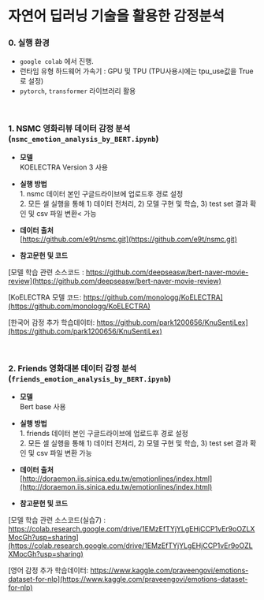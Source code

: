 # 자연어 딥러닝 기술을 활용한 감정분석 

### 0. 실행 환경
- `google colab` 에서 진행.
- 런타임 유형 하드웨어 가속기 : GPU 및 TPU (TPU사용시에는 tpu_use값을 True로 설정)
- `pytorch`, `transformer` 라이브러리 활용
<br>

### 1. NSMC 영화리뷰 데이터 감정 분석 (`nsmc_emotion_analysis_by_BERT.ipynb`)

- <b>모델</b>  <br>
<t>KOELECTRA Version 3 사용</t>

- <b>실행 방법</b>  
<t>1. nsmc 데이터 본인 구글드라이브에 업로드후 경로 설정<br>
<t>2. 모든 셀 실행을 통해 1) 데이터 전처리, 2) 모델 구현 및 학습, 3) test set 결과 확인 및 csv 파일 변환< 가능

- <b>데이터 출처</b>  
<t>[https://github.com/e9t/nsmc.git](https://github.com/e9t/nsmc.git)


- <b>참고문헌 및 코드</b>    

<t>[모델 학습 관련 소스코드 : https://github.com/deepseasw/bert-naver-movie-review](https://github.com/deepseasw/bert-naver-movie-review)

<t>[KoELECTRA 모델 코드: https://github.com/monologg/KoELECTRA](https://github.com/monologg/KoELECTRA)

<t>[한국어 감정 추가 학습데이터: https://github.com/park1200656/KnuSentiLex](https://github.com/park1200656/KnuSentiLex)

<br>

### 2. Friends 영화대본 데이터 감정 분석(`friends_emotion_analysis_by_BERT.ipynb`)

- <b>모델</b><br>
<t>Bert base 사용</t>

- <b>실행 방법</b>  
<t>1. friends 데이터 본인 구글드라이브에 업로드후 경로 설정<br>
<t>2. 모든 셀 실행을 통해 1) 데이터 전처리, 2) 모델 구현 및 학습, 3) test set 결과 확인 및 csv 파일 변환 가능


- <b>데이터 출처</b>  
<t>[http://doraemon.iis.sinica.edu.tw/emotionlines/index.html](http://doraemon.iis.sinica.edu.tw/emotionlines/index.html)


- <b>참고문헌 및 코드</b>  

<t>[모델 학습 관련 소스코드(실습7) : https://colab.research.google.com/drive/1EMzEfTYjYLgEHjCCP1vEr9oOZLXMocGh?usp=sharing](https://colab.research.google.com/drive/1EMzEfTYjYLgEHjCCP1vEr9oOZLXMocGh?usp=sharing)

<t>[영어 감정 추가 학습데이터: https://www.kaggle.com/praveengovi/emotions-dataset-for-nlp](https://www.kaggle.com/praveengovi/emotions-dataset-for-nlp)

<br>
